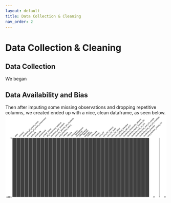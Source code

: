 ```yaml
---
layout: default
title: Data Collection & Cleaning
nav_order: 2
---
```


# Data Collection & Cleaning 

## Data Collection 
We began 


## Data Availability and Bias 



Then after imputing some missing observations and dropping repetitive columns, we created ended up with a nice, clean dataframe, as seen below.  
![msno_complete](/assets/images/msno_complete.png) 



